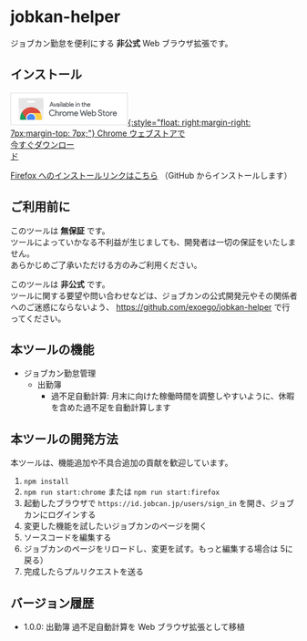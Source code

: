 # jobkan-helper

ジョブカン勤怠を便利にする **非公式** Web ブラウザ拡張です。<br>

## インストール

[![ジョブカン勤怠ヘルパー on Chrome ウェブストア](docs/chrome_webstore_border.png "Chrome ウェブストアリンク"){:style="float: right;margin-right: 7px;margin-top: 7px;"} Chrome ウェブストアで<br>今すぐダウンロー<br>ド](https://chrome.google.com/webstore/detail/kkcgojenedjkbechhjdkbklolhchfbjn?hl=ja)

[Firefox へのインストールリンクはこちら](https://github.com/exoego/jobkan-helper/releases/download/1.0.2/jobkan-helper-1.0.2.xpi) （GitHub からインストールします）

## ご利用前に

このツールは **無保証** です。<br>
ツールによっていかなる不利益が生じましても、開発者は一切の保証をいたしません。<br>
あらかじめご了承いただける方のみご利用ください。

このツールは **非公式** です。<br>
ツールに関する要望や問い合わせなどは、ジョブカンの公式開発元やその関係者へのご迷惑にならないよう、
https://github.com/exoego/jobkan-helper で行ってください。<br>

## 本ツールの機能 

* ジョブカン勤怠管理
  * 出勤簿
    * 過不足自動計算: 月末に向けた稼働時間を調整しやすいように、休暇を含めた過不足を自動計算します

## 本ツールの開発方法

本ツールは、機能追加や不具合追加の貢献を歓迎しています。<br>

1. `npm install`
2. `npm run start:chrome` または `npm run start:firefox`
3. 起動したブラウザで `https://id.jobcan.jp/users/sign_in` を開き、ジョブカンにログインする
4. 変更した機能を試したいジョブカンのページを開く
5. ソースコードを編集する
6. ジョブカンのページをリロードし、変更を試す。もっと編集する場合は 5に戻る）
7. 完成したらプルリクエストを送る

## バージョン履歴

* 1.0.0: 出勤簿 過不足自動計算を Web ブラウザ拡張として移植
